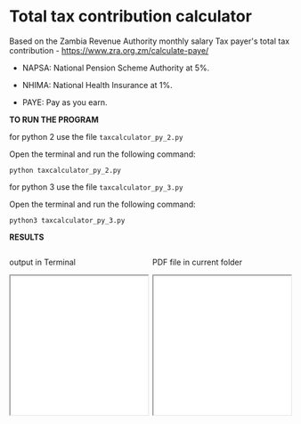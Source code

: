 # Total tax contribution calculator

Based on the Zambia Revenue Authority monthly salary Tax payer's total tax contribution - https://www.zra.org.zm/calculate-paye/

- NAPSA: National Pension Scheme Authority at 5%.

- NHIMA: National Health Insurance at 1%.

- PAYE: Pay as you earn.

__TO RUN THE PROGRAM__

for python 2 use the file `taxcalculator_py_2.py`

Open the terminal and run the following command:

`python taxcalculator_py_2.py`

for python 3 use the file `taxcalculator_py_3.py`

Open the terminal and run the following command:

`python3 taxcalculator_py_3.py`

__RESULTS__

<div style="float: left;width: 49%; ">
		<p> output in Terminal </p>
		<iframe src="file:///home/jehoram/Desktop/LETS_MAKE_CODE_FUN/REVISION/WEB_DEVELOPMENT/portfolio/files/Jehoram_Mwila_CV.pdf" style="" width="100%" height="250px" allowfullscreen="" webkitallowfullscreen=""></iframe>
		</div>

<div style="float: right;width: 49%; ">
		<p> PDF file in current folder </p>
		<iframe src="file:///home/jehoram/Desktop/LETS_MAKE_CODE_FUN/REVISION/WEB_DEVELOPMENT/portfolio/files/Jehoram_Mwila.pdf" style="" width="100%" height="250px" allowfullscreen="" webkitallowfullscreen=""></iframe>
		</div>
